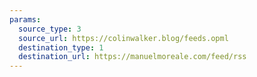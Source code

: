 ```yaml
---
params:
  source_type: 3
  source_url: https://colinwalker.blog/feeds.opml
  destination_type: 1
  destination_url: https://manuelmoreale.com/feed/rss
---
```

